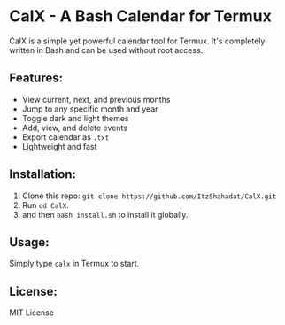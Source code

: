 # CalX - A Bash Calendar for Termux

CalX is a simple yet powerful calendar tool for Termux. It's completely written in Bash and can be used without root access.

## Features:
- View current, next, and previous months
- Jump to any specific month and year
- Toggle dark and light themes
- Add, view, and delete events
- Export calendar as `.txt`
- Lightweight and fast

## Installation:
1. Clone this repo: `git clone https://github.com/ItzShahadat/CalX.git`
2. Run `cd CalX`.
3. and then `bash install.sh` to install it globally.

## Usage:
Simply type `calx` in Termux to start.

## License:
MIT License
